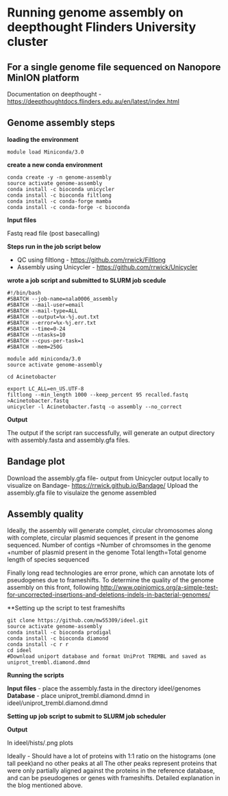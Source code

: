 # Running genome assembly on deepthought Flinders University cluster
## For a single genome file sequenced on Nanopore MinION platform

Documentation on deepthought - https://deepthoughtdocs.flinders.edu.au/en/latest/index.html

## Genome assembly steps

**loading the environment**

  `module load Miniconda/3.0`

**create a new conda environment**

  `conda create -y -n genome-assembly` \
  `source activate genome-assembly`\
  `conda install -c bioconda unicycler`\
  `conda install -c bioconda filtlong`\
  `conda install -c conda-forge mamba`\
  `conda install -c conda-forge -c bioconda`
  
**Input files** 

Fastq read file (post basecalling)

**Steps run in the job script below**
- QC using filtlong - https://github.com/rrwick/Filtlong
- Assembly using Unicycler - https://github.com/rrwick/Unicycler

**wrote a job script and submitted to SLURM job scedule** 

    #!/bin/bash
    #SBATCH --job-name=nala0006_assembly
    #SBATCH --mail-user=email
    #SBATCH --mail-type=ALL
    #SBATCH --output=%x-%j.out.txt
    #SBATCH --error=%x-%j.err.txt
    #SBATCH --time=0-24
    #SBATCH --ntasks=10
    #SBATCH --cpus-per-task=1
    #SBATCH --mem=250G

    module add miniconda/3.0 
    source activate genome-assembly

    cd Acinetobacter

    export LC_ALL=en_US.UTF-8
    filtlong --min_length 1000 --keep_percent 95 recalled.fastq >Acinetobacter.fastq 
    unicycler -l Acinetobacter.fastq -o assembly --no_correct 
    
**Output** 

The output if the script ran successfully, will generate an output directory with assembly.fasta and assembly.gfa files.

## Bandage plot
Download the assembly.gfa file- output from Unicycler output locally to visualize on Bandage- https://rrwick.github.io/Bandage/
Upload the assembly.gfa file to visulaize the genome assembled




## Assembly quality
Ideally, the assembly will generate complet, circular chromosomes along with complete, circular plasmid sequences if present in the genome sequenced. 
Number of contigs =Number of chromsomes in the genome +number of plasmid present in the genome 
Total length=Total genome length of species sequenced 

Finally long read technologies are error prone, which can annotate lots of pseudogenes due to frameshifts. To determine the quality of the genome assembly on this front, following http://www.opiniomics.org/a-simple-test-for-uncorrected-insertions-and-deletions-indels-in-bacterial-genomes/

**Setting up the script to test frameshifts

  `git clone https://github.com/mw55309/ideel.git`\
  `source activate genome-assembly`\
  `conda install -c bioconda prodigal`\
  `conda install -c bioconda diamond`\
  `conda install -c r r`\
  `cd ideel`\
  `#Download uniport database and format UniProt TREMBL and saved as uniprot_trembl.diamond.dmnd`
  
**Running the scripts**

**Input files** - place the assembly.fasta in the directory ideel/genomes
**Database** - place uniprot_trembl.diamond.dmnd in ideel/uniprot_trembl.diamond.dmnd

**Setting up job script to submit to SLURM job scheduler**

**Output**

In ideel/hists/<output filename>.png plots

Ideally - Should have a lot of proteins with 1:1 ratio on the histograms (one tall peek)and no other peaks at all
The other peaks represent proteins that were only partially aligned against the proteins in the reference database, and can be pseudogenes or genes with frameshifts. Detailed explanation in the blog mentioned above.





